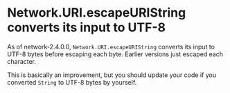 # Network.URI.escapeURIString converts its input to UTF-8

As of network-2.4.0.0, `Network.URI.escapeURIString` converts its input to UTF-8 bytes before escaping each byte. Earlier versions just escaped each character.

This is basically an improvement, but you should update your code if you converted `String` to UTF-8 bytes by yourself.
